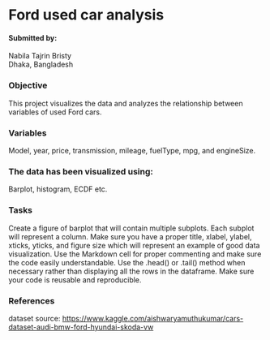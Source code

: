 # Ford used car analysis
#### Submitted by:<br>
Nabila Tajrin Bristy<br>
Dhaka, Bangladesh

### Objective
This project visualizes the data and analyzes the relationship between variables of used Ford cars.

### Variables
Model, year, price, transmission, mileage, fuelType, mpg, and engineSize.

### The data has been visualized using:
Barplot, histogram, ECDF etc.

### Tasks
Create a figure of barplot that will contain multiple subplots. Each subplot will represent a column.
Make sure you have a proper title, xlabel, ylabel, xticks, yticks, and figure size which will represent an example of good data visualization.
Use the Markdown cell for proper commenting and make sure the code easily understandable. Use the .head() or .tail() method when necessary rather than displaying all the rows in the dataframe.
Make sure your code is reusable and reproducible.

### References
dataset source: https://www.kaggle.com/aishwaryamuthukumar/cars-dataset-audi-bmw-ford-hyundai-skoda-vw
